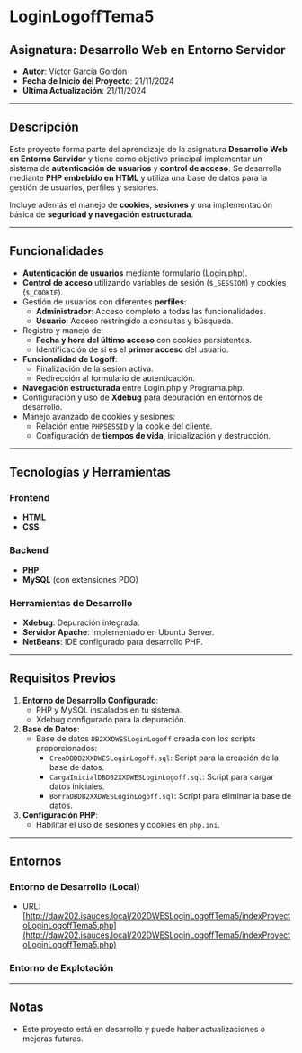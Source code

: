 # LoginLogoffTema5

## Asignatura: Desarrollo Web en Entorno Servidor

- **Autor**: Víctor García Gordón
- **Fecha de Inicio del Proyecto**: 21/11/2024
- **Última Actualización**: 21/11/2024

---

## Descripción

Este proyecto forma parte del aprendizaje de la asignatura **Desarrollo Web en Entorno Servidor** y tiene como objetivo principal implementar un sistema de **autenticación de usuarios** y **control de acceso**. Se desarrolla mediante **PHP embebido en HTML** y utiliza una base de datos para la gestión de usuarios, perfiles y sesiones.

Incluye además el manejo de **cookies**, **sesiones** y una implementación básica de **seguridad y navegación estructurada**.

---

## Funcionalidades

- **Autenticación de usuarios** mediante formulario (Login.php).
- **Control de acceso** utilizando variables de sesión (`$_SESSION`) y cookies (`$_COOKIE`).
- Gestión de usuarios con diferentes **perfiles**:
  - **Administrador**: Acceso completo a todas las funcionalidades.
  - **Usuario**: Acceso restringido a consultas y búsqueda.
- Registro y manejo de:
  - **Fecha y hora del último acceso** con cookies persistentes.
  - Identificación de si es el **primer acceso** del usuario.
- **Funcionalidad de Logoff**:
  - Finalización de la sesión activa.
  - Redirección al formulario de autenticación.
- **Navegación estructurada** entre Login.php y Programa.php.
- Configuración y uso de **Xdebug** para depuración en entornos de desarrollo.
- Manejo avanzado de cookies y sesiones:
  - Relación entre `PHPSESSID` y la cookie del cliente.
  - Configuración de **tiempos de vida**, inicialización y destrucción.

---

## Tecnologías y Herramientas

### Frontend

- **HTML**
- **CSS**

### Backend

- **PHP**
- **MySQL** (con extensiones PDO)

### Herramientas de Desarrollo

- **Xdebug**: Depuración integrada.
- **Servidor Apache**: Implementado en Ubuntu Server.
- **NetBeans**: IDE configurado para desarrollo PHP.

---

## Requisitos Previos

1. **Entorno de Desarrollo Configurado**:
   - PHP y MySQL instalados en tu sistema.
   - Xdebug configurado para la depuración.
2. **Base de Datos**:
   - Base de datos `DB2XXDWESLoginLogoff` creada con los scripts proporcionados:
     - `CreaDBDB2XXDWESLoginLogoff.sql`: Script para la creación de la base de datos.
     - `CargaInicialDBDB2XXDWESLoginLogoff.sql`: Script para cargar datos iniciales.
     - `BorraDBDB2XXDWESLoginLogoff.sql`: Script para eliminar la base de datos.
3. **Configuración PHP**:
   - Habilitar el uso de sesiones y cookies en `php.ini`.

---

## Entornos

### Entorno de Desarrollo (Local)

- URL: [http://daw202.isauces.local/202DWESLoginLogoffTema5/indexProyectoLoginLogoffTema5.php](http://daw202.isauces.local/202DWESLoginLogoffTema5/indexProyectoLoginLogoffTema5.php)

### Entorno de Explotación

---

## Notas

- Este proyecto está en desarrollo y puede haber actualizaciones o mejoras futuras.